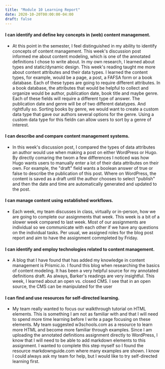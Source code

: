 ```yaml
---
title: "Module 10 Learning Report"
date: 2020-10-20T00:00:00-04:00
draft: false
---
```


#### I can identify and define key concepts in (web) content management.
- At this point in the semester, I feel distinguished in my ability to identify concepts of content management. This week's discussion post informed me about content modeling, which is one of the annotated definitions I chose to write about. In my own research, I learned about types and static/dynamic design. This week's reading taught me more about content attributes and their data types. I learned the content types, for example, would be a page, a post, a FAFSA form or a book database. Each of these types are going to require different attributes. In a book database, the attributes that would be helpful to collect and organize would be author, publication date, book title and maybe genre. Each of these fields will require a different type of answer. The publication date and genre will be of two different datatypes. And rightfully so. Sorting books by genre, we would want to create a custom data type that gave our authors several options for the genre. Using a custom data type for this fieldn can allow users to sort by a genre of interest.

#### I can describe and compare content management systems.
- In this week's discussion post, I compared the types of data attributes an author would use when making a post on either WordPress or Hugo. By directly comaring the twom a few differences I noticed was how Hugo wants users to manually enter a lot of their data attributes on their own. For example, the "draft" field wants a boolean answer of true or false to describe the publication of this post. Where on WordPress, the content is saved as a draft until the author chooses to select "publish" and then the date and time are automatically generated and updated to the post.

#### I can manage content using established workflows.
- Each week, my team discusses in class, virtually or in-person, how we are going to complete our assignments that week. This week is a bit of a slower week compared to last week. Most of our assignments are individual so we communicate with each other if we have any questions on the individual tasks. Per usual, we assigned roles for the blog post report and aim to have the assignment commpleted by Friday.

#### I can identify and employ technologies related to content management.
- A blog that I have found that has added my knowledge in content management is Prismic.io. I found this blog when researching the basics of content modeling. It has been a very helpful source for my annotated definitions draft. As always, Barker's readings are very insightful. This week, I learned about an open vs. closed CMS. I see that in an open source, the CMS can be manipulated for the user  

#### I can find and use resources for self-directed learning.
- My team really wanted to focus our walkthrough tutorial on HTML elements. This is something I am not as familiar with and that I will need to spend more time learning before I write a page focusing on these elements. My team suggested w3schools.com as a resource to learn more HTML and become more familiar through examples. Since I am uploading the annotated definitions assignment directly to WordPress, I know that I will need to be able to add markdown elements to this assignment. I wanted to complete this step myself so I found the resource markdownguide.com where many examples are shown. I know I could always ask my team for help, but I would like to try self-directed learning first.
